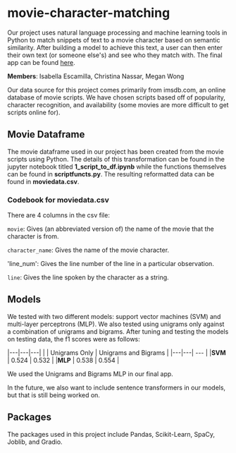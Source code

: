 # movie-character-matching

Our project uses natural language processing and machine learning tools in Python to match snippets of text to a movie character based on semantic similarity. After building a model to achieve this text, a user can then enter their own text (or someone else's) and see who they match with. The final app can be found [here](https://huggingface.co/spaces/christinaxxx/Movie_Character_Matching).

**Members**: Isabella Escamilla, Christina Nassar, Megan Wong

Our data source for this project comes primarily from imsdb.com, an online database of movie scripts. We have chosen scripts based off of popularity, character recognition, and availability (some movies are more difficult to get scripts online for). 

## Movie Dataframe
The movie dataframe used in our project has been created from the movie scripts using Python. The details of this transformation can be found in the jupyter notebook titled 
**1_script_to_df.ipynb** while the functions themselves can be found in **scriptfuncts.py**. The resulting reformatted data can be found in **moviedata.csv**.

### Codebook for moviedata.csv
There are 4 columns in the csv file:

`movie`: Gives (an abbreviated version of) the name of the movie that the character is from.

`character_name`: Gives the name of the movie character.

'line_num': Gives the line number of the line in a particular observation.

`line`: Gives the line spoken by the character as a string.

## Models
We tested with two different models: support vector machines (SVM) and multi-layer perceptrons (MLP). We also tested using unigrams only against a combination of unigrams and bigrams. After tuning and testing the models on testing data, the f1 scores were as follows:

|---|---|---|
| | Unigrams Only | Unigrams and Bigrams |
|---|---| --- |
|**SVM** | 0.524 | 0.532 |
|**MLP** | 0.538 | 0.554 |

We used the Unigrams and Bigrams MLP in our final app.

In the future, we also want to include sentence transformers in our models, but that is still being worked on.

## Packages
The packages used in this project include Pandas, Scikit-Learn, SpaCy, Joblib, and Gradio.

